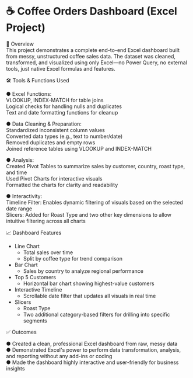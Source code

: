 # ☕ Coffee Orders Dashboard (Excel Project)  
  
📌 Overview  
This project demonstrates a complete end-to-end Excel dashboard built from messy, unstructured coffee sales data. The dataset was cleaned, transformed, and visualized using only Excel—no Power Query, no external tools, just native Excel formulas and features.  
  
🛠️ Tools & Functions Used  
  
● Excel Functions:  
VLOOKUP, INDEX-MATCH for table joins  
Logical checks for handling nulls and duplicates  
Text and date formatting functions for cleanup  
  
● Data Cleaning & Preparation:  
Standardized inconsistent column values  
Converted data types (e.g., text to number/date)  
Removed duplicates and empty rows  
Joined reference tables using VLOOKUP and INDEX-MATCH  
  
● Analysis:  
Created Pivot Tables to summarize sales by customer, country, roast type, and time  
Used Pivot Charts for interactive visuals  
Formatted the charts for clarity and readability  
  
● Interactivity:  
Timeline Filter: Enables dynamic filtering of visuals based on the selected date range  
Slicers: Added for Roast Type and two other key dimensions to allow intuitive filtering across all charts  
  
    
📈 Dashboard Features  
  
- Line Chart  
   - Total sales over time  
   - Split by coffee type for trend comparison  
- Bar Chart  
   - Sales by country to analyze regional performance  
- Top 5 Customers  
   - Horizontal bar chart showing highest-value customers  
- Interactive Timeline  
   - Scrollable date filter that updates all visuals in real time  
- Slicers  
   - Roast Type  
   - Two additional category-based filters for drilling into specific segments  
  
✅ Outcomes  
  
● Created a clean, professional Excel dashboard from raw, messy data  
● Demonstrated Excel's power to perform data transformation, analysis, and reporting without any add-ins or coding  
● Made the dashboard highly interactive and user-friendly for business insights  
  
